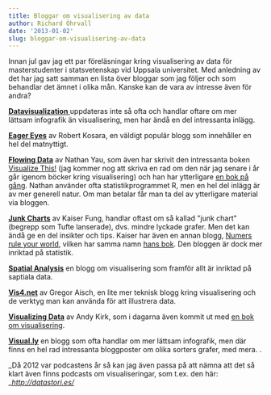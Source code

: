 ```yaml
---
title: Bloggar om visualisering av data
author: Richard Öhrvall
date: '2013-01-02'
slug: bloggar-om-visualisering-av-data
---
```


Innan jul gav jag ett par föreläsningar kring visualisering av data för masterstudenter i statsvetenskap vid Uppsala universitet. Med anledning av det har jag satt samman en lista över bloggar som jag följer och som behandlar det ämnet i olika mån. Kanske kan de vara av intresse även för andra?

[**Datavisualization** ](http://datavisualization.ch/)uppdateras inte så ofta och handlar oftare om mer lättsam infografik än visualisering, men har ändå en del intressanta inlägg.

**[Eager Eyes](http://eagereyes.org/)** av Robert Kosara, en väldigt populär blogg som innehåller en hel del matnyttigt.

[**Flowing Data**](http://flowingdata.com/) av Nathan Yau, som även har skrivit den intressanta boken [Visualize This!](http://www.adlibris.com/se/product.aspx?isbn=0470944889) (jag kommer nog att skriva en rad om den när jag senare i år går igenom böcker kring visualisering) och han har ytterligare [en bok på gång](http://www.adlibris.com/se/product.aspx?isbn=111846219X). Nathan använder ofta statistikprogrammet R, men en hel del inlägg är av mer generell natur. Om man betalar får man ta del av ytterligare material via bloggen.

**[Junk Charts](http://junkcharts.typepad.com/junk_charts/)** av Kaiser Fung, handlar oftast om så kallad "junk chart" (begrepp som Tufte lanserade), dvs. mindre lyckade grafer. Men det kan ändå ge en del insikter och tips. Kaiser har även en annan blogg, [Numers rule your world](http://junkcharts.typepad.com/numbersruleyourworld/), vilken har samma namn [hans bok](http://www.adlibris.com/se/product.aspx?isbn=0071626530). Den bloggen är dock mer inriktad på statistik.

[**Spatial Analysis**](http://spatialanalysis.co.uk/) en blogg om visualisering som framför allt är inriktad på saptiala data.

[**Vis4.net**](http://vis4.net/blog/) av Gregor Aisch, en lite mer teknisk blogg kring visualisering och de verktyg man kan använda för att illustrera data.

[**Visualizing Data**](http://www.visualisingdata.com/) av Andy Kirk, som i dagarna även kommit ut med [en bok om visualisering](http://www.adlibris.com/se/product.aspx?isbn=1849693463).

[**Visual.ly**](http://blog.visual.ly/) en blogg som ofta handlar om mer lättsam infografik, men där finns en hel rad intressanta bloggposter om olika sorters grafer, med mera. .

_Då 2012 var podcastens år så kan jag även passa på att nämna att det så klart även finns podcasts om visualiseringar, som t.ex. den här: __<http://datastori.es/>_
